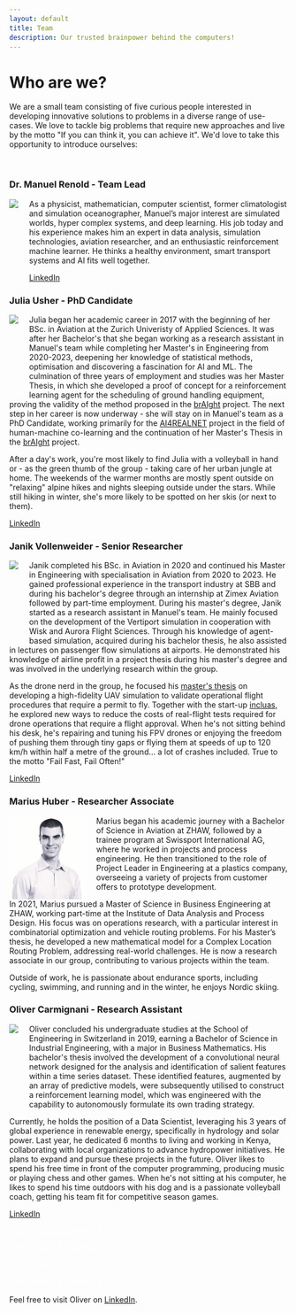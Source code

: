 ```yaml
---
layout: default
title: Team
description: Our trusted brainpower behind the computers!
---
```


# **Who are we?**
We are a small team consisting of five curious people interested in developing innovative solutions to problems in a diverse range of use-cases. We love to tackle big problems
that require new approaches and live by the motto "If you can think it, you can achieve it". We'd love to take this opportunity to introduce ourselves:

<br>

### Dr. Manuel Renold - Team Lead
<img src="./../pictures/manuel_bw2.png" align="left" height="150" style="margin-right: 20px">

As a physicist, mathematician, computer scientist, former climatologist and simulation oceanographer, Manuel’s major interest are simulated worlds, hyper complex systems, and deep learning. His job today and his experience makes him an expert in data analysis, simulation technologies, aviation researcher, and an enthusiastic reinforcement machine learner. He thinks a healthy environment, smart transport systems and AI fits well together. 

[LinkedIn](https://www.linkedin.com/in/manuel-renold-46b07287/)
<br>


### Julia Usher - PhD Candidate
<img src="./../pictures/julia_bw_small.jpg" align="left" height="150" style="margin-right: 20px">

Julia began her academic career in 2017 with the beginning of her BSc. in Aviation at the Zurich Univeristy of Applied Sciences. It was after her Bachelor's that she began
working as a research assistant in Manuel's team while completing her Master's in Engineering from 2020-2023, deepening her knowledge of statistical methods, optimisation
and discovering a fascination for AI and ML. The culmination of three years of employment and studies was her Master Thesis, in which she developed a proof of concept for a
reinforcement learning agent for the scheduling of ground handling equipment, proving the validity of the method proposed in the [brAIght](./projects/braight.md) project. The next step in her career
is now underway - she will stay on in Manuel's team as a PhD Candidate, working primarily for the [AI4REALNET](./projects/ai4realnet.md)
project in the field of human-machine co-learning and the continuation of her Master's Thesis in the [brAIght](./projects/braight.md) project.

After a day's work, you're most likely to find Julia with a volleyball in hand or - as the green thumb of the group - taking care of her urban jungle at home. The weekends of the warmer months are mostly spent outside on "relaxing" alpine hikes and nights sleeping outside under the stars. While still hiking in winter, she's more likely to be spotted on her skis (or next to them).

[LinkedIn](https://www.linkedin.com/in/juliausher/)
<br>


### Janik Vollenweider - Senior Researcher

<img src="./../pictures/janik_bw_small.jpg" align="left" height="150" style="margin-right: 20px">

Janik completed his BSc. in Aviation in 2020 and continued his Master in Engineering with specialisation in Aviation from 2020 to 2023. He gained professional
experience in the transport industry at SBB and during his bachelor's degree through an internship at Zimex Aviation followed by part-time employment. During his 
master's degree, Janik started as a research assistant in Manuel's team. He mainly focused on the development of the Vertiport simulation in cooperation with Wisk and 
Aurora Flight Sciences. Through his knowledge of agent-based simulation, acquired during his bachelor thesis, he also assisted in lectures on passenger flow simulations 
at airports. He demonstrated his knowledge of airline profit in a project thesis during his master's degree and was involved in the underlying research within the group.

As the drone nerd in the group, he focused his [master's thesis](./paper_theses/MT_janik_vollenweider.md) on developing a high-fidelity UAV simulation to validate operational flight procedures that require a 
permit to fly. Together with the start-up [incluas](https://incluas.ch/), he explored new ways to reduce the costs of real-flight tests required for drone operations that require a 
flight approval. When he's not sitting behind his desk, he's repairing and tuning his FPV drones or enjoying the freedom of pushing them through tiny gaps or flying 
them at speeds of up to 120 km/h within half a metre of the ground... a lot of crashes included. True to the motto "Fail Fast, Fail Often!"

[LinkedIn](https://www.linkedin.com/in/janik-vollenweider-1144bb1a2)
<br>

### Marius Huber - Researcher Associate
<img src="./../pictures/marius_bw_small.jpg" align="left" height="150" style="margin-right: 20px">

Marius began his academic journey with a Bachelor of Science in Aviation at ZHAW, followed by a trainee program at Swissport International AG, where he worked in projects and process engineering. He then transitioned to the role of Project Leader in Engineering at a plastics company, overseeing a variety of projects from customer offers to prototype development.

In 2021, Marius pursued a Master of Science in Business Engineering at ZHAW, working part-time at the Institute of Data Analysis and Process Design. His focus was on operations research, with a particular interest in combinatorial optimization and vehicle routing problems. For his Master’s thesis, he developed a new mathematical model for a Complex Location Routing Problem, addressing real-world challenges. He is now a research associate in our group, contributing to various projects within the team.

Outside of work, he is passionate about endurance sports, including cycling, swimming, and running and in the winter, he enjoys Nordic skiing.


### Oliver Carmignani - Research Assistant
<img src="./../pictures/oliver_bw_small.jpg" align="left" height="150" style="margin-right: 20px">

Oliver concluded his undergraduate studies at the School of Engineering in Switzerland in 2019, earning a Bachelor of Science in Industrial Engineering, with a major in Business Mathematics. His bachelor's thesis involved the development of a convolutional neural network designed for the analysis and identification of salient features within a time series dataset. These identified features, augmented by an array of predictive models, were subsequently utilised to construct a reinforcement learning model, which was engineered with the capability to autonomously formulate its own trading strategy.

Currently, he holds the position of a Data Scientist, leveraging his 3 years of global experience in renewable energy, specifically in hydrology and solar power. Last year, he dedicated 6 months to living and working in Kenya, collaborating with local organizations to advance hydropower initiatives. He plans to expand and pursue these projects in the future.
Oliver likes to spend his free time in front of the computer programming, producing music or playing chess and other games. When he's not sitting at his computer, he likes to spend his time outdoors with his dog and is a passionate volleyball coach, getting his team fit for competitive season games.

[LinkedIn](https://www.linkedin.com/in/oliver-carmignani/)
<br>



<!--The code below is only used as spacer-->
<html>
  <p style="color:white;">ONLY_HERE_AS_SPACER</p>
</html>
<!--The code below is only used as spacer-->
<html>
  <p style="color:white;">ONLY_HERE_AS_SPACER</p>
</html>
<!--The code below is only used as spacer-->
<html>
  <p style="color:white;">ONLY_HERE_AS_SPACER</p>
</html>
<!--The code below is only used as spacer-->
<html>
  <p style="color:white;">ONLY_HERE_AS_SPACER</p>
</html>

Feel free to visit Oliver on [LinkedIn](https://www.linkedin.com/in/oliver-carmignani/).
<br>